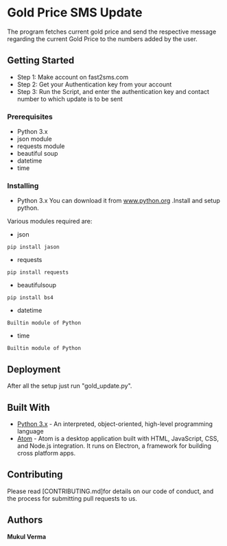 # Gold Price SMS Update

The program fetches current gold price and send the respective message regarding the current Gold Price to the numbers added by the user.

## Getting Started

* Step 1: Make account on fast2sms.com
* Step 2: Get your Authentication key from your account
* Step 3: Run the Script, and enter the authentication key and contact number to which update is to be sent

### Prerequisites
* Python 3.x
* json module
* requests module
* beautiful soup
* datetime
* time

### Installing
* Python 3.x
You can download it from www.python.org .Install and setup python.

Various modules required are:
* json
```
pip install jason
```

* requests
```
pip install requests
```

* beautifulsoup
```
pip install bs4
```

* datetime
```
Builtin module of Python
```

* time
```
Builtin module of Python
```

## Deployment

After all the setup just run "gold_update.py".

## Built With

* [Python 3.x](http://www.python.org) -  An interpreted, object-oriented, high-level programming language
* [Atom](https://maven.apache.org/) - Atom is a desktop application built with HTML, JavaScript, CSS, and Node.js integration. It runs on Electron, a framework for building cross platform apps.

## Contributing

Please read [CONTRIBUTING.md]for details on our code of conduct, and the process for submitting pull requests to us.

## Authors

**Mukul Verma**
